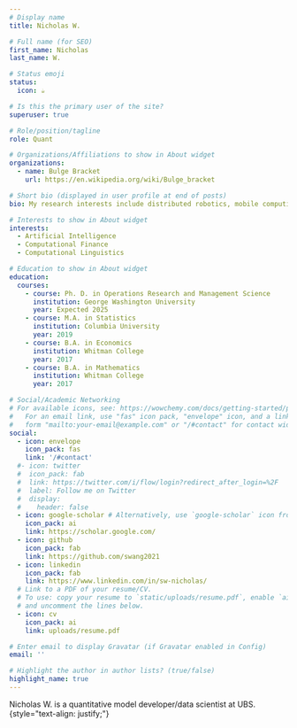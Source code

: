 ```yaml
---
# Display name
title: Nicholas W.

# Full name (for SEO)
first_name: Nicholas
last_name: W.

# Status emoji
status:
  icon: ☕️

# Is this the primary user of the site?
superuser: true

# Role/position/tagline
role: Quant

# Organizations/Affiliations to show in About widget
organizations:
  - name: Bulge Bracket 
    url: https://en.wikipedia.org/wiki/Bulge_bracket

# Short bio (displayed in user profile at end of posts)
bio: My research interests include distributed robotics, mobile computing and programmable matter.

# Interests to show in About widget
interests:
  - Artificial Intelligence
  - Computational Finance
  - Computational Linguistics

# Education to show in About widget
education:
  courses:
    - course: Ph. D. in Operations Research and Management Science
      institution: George Washington University
      year: Expected 2025
    - course: M.A. in Statistics
      institution: Columbia University
      year: 2019
    - course: B.A. in Economics 
      institution: Whitman College
      year: 2017
    - course: B.A. in Mathematics
      institution: Whitman College
      year: 2017

# Social/Academic Networking
# For available icons, see: https://wowchemy.com/docs/getting-started/page-builder/#icons
#   For an email link, use "fas" icon pack, "envelope" icon, and a link in the
#   form "mailto:your-email@example.com" or "/#contact" for contact widget.
social:
  - icon: envelope
    icon_pack: fas
    link: '/#contact'
  #- icon: twitter
  #  icon_pack: fab
  #  link: https://twitter.com/i/flow/login?redirect_after_login=%2F
  #  label: Follow me on Twitter
  #  display:
  #    header: false
  - icon: google-scholar # Alternatively, use `google-scholar` icon from `ai` icon pack, default is `graduation-cap` icon from `fas` icon pack
    icon_pack: ai
    link: https://scholar.google.com/
  - icon: github
    icon_pack: fab
    link: https://github.com/swang2021
  - icon: linkedin
    icon_pack: fab
    link: https://www.linkedin.com/in/sw-nicholas/
  # Link to a PDF of your resume/CV.
  # To use: copy your resume to `static/uploads/resume.pdf`, enable `ai` icons in `params.yaml`,
  # and uncomment the lines below.
  - icon: cv
    icon_pack: ai
    link: uploads/resume.pdf

# Enter email to display Gravatar (if Gravatar enabled in Config)
email: ''

# Highlight the author in author lists? (true/false)
highlight_name: true
---
```


Nicholas W. is a quantitative model developer/data scientist at UBS.
{style="text-align: justify;"}
